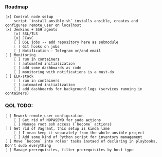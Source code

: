 ### Roadmap

    [x] Control node setup
        script `install_ansible.sh` installs ansible, creates and configures remote_user on localhost
    [x] Jenkins + SSH agents
        [x] SSL/TLS
        [x] JCasC
        [ ] DSL jobs -- add repository here as submodule
        [ ] Git hooks on jobs
        [ ] Notification - Telegram or/and email
    [ ] Monitoring
        [ ] run in containers
        [ ] automated initialization
        [ ] add some dashboards as code
        [ ] monitoring with notifications is a must-do
    [ ] ELK-stack
        [ ] run in containers
        [ ] automated initialization
        [ ] add dashboards for background logs (services running in containers)

### QOL TODO:
    [ ] Rework remote_user configuration
        [ ] Get rid of NOPASSWD for sudo actions
        [ ] Manage root ssh access (`become` actions)
    [ ] Get rid of Vagrant, this setup is kinda lame
        [ ] I mean keep it separately from the whole ansible project
        [ ] Add some kind of Python script for inventory management
    [ ] Move `become` into roles' tasks instaed of declaring in playbooks. Don't sudo everything
    [ ] Manage prerequisites, filter prerequisites by host type
